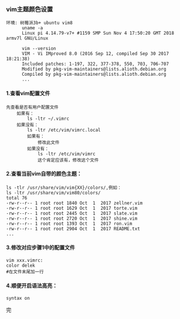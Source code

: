 <!--
author: hack0072008
head: http://www.etcunion.com/static/logo1_128x128.jpg
date: 2018-12-18
title: 树莓派3b+_vim颜色主题
tags: vim,3b+
images: http://www.etcunion.com/static/logo1_128x128.jpg
category: 3b+ vim
status: publish
summary: 树莓派3b+ 修改vim主题
-->



### vim主题颜色设置
    环境: 树莓派3b+ ubuntu vim8
          uname -a
          Linux pi 4.14.79-v7+ #1159 SMP Sun Nov 4 17:50:20 GMT 2018 armv7l GNU/Linux
          
          vim --version
          VIM - Vi IMproved 8.0 (2016 Sep 12, compiled Sep 30 2017 18:21:38)
          Included patches: 1-197, 322, 377-378, 550, 703, 706-707
          Modified by pkg-vim-maintainers@lists.alioth.debian.org
          Compiled by pkg-vim-maintainers@lists.alioth.debian.org
          ...

#### 1.查看vim配置文件
    先查看是否有用户配置文件
        如果有：
            ls -ltr ~/.vimrc
        如果没有：
            ls -ltr /etc/vim/vimrc.local
            如果有：
                修改此文件
            如果没有：
                ls -ltr /etc/vim/vimrc
                这个肯定应该有，修改这个文件
#### 2.查看当前vim自带的颜色主题：
    ls -tlr /usr/share/vim/vim{XX}/colors/,例如：
    ls -ltr /usr/share/vim/vim80/colors/
    total 76
    -rw-r--r-- 1 root root 1840 Oct  1  2017 zellner.vim
    -rw-r--r-- 1 root root 1629 Oct  1  2017 torte.vim
    -rw-r--r-- 1 root root 2445 Oct  1  2017 slate.vim
    -rw-r--r-- 1 root root 2720 Oct  1  2017 shine.vim
    -rw-r--r-- 1 root root 1393 Oct  1  2017 ron.vim
    -rw-r--r-- 1 root root 2904 Oct  1  2017 README.txt
    ...
#### 3.修改对应步骤1中的配置文件
    vim xxx.vimrc:
    color delek    
    #在文件末尾加一行

#### 4.顺便开启语法高亮：
    syntax on



~~完~~
